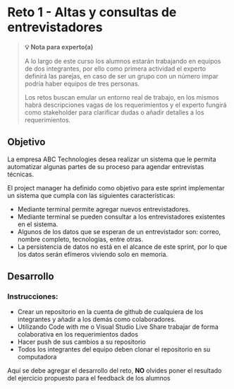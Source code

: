 # Reto 1 - Altas y consultas de entrevistadores

>**💡 Nota para experto(a)**
> 
> A lo largo de este curso los alumnos estarán trabajando en equipos de dos integrantes, por ello como primera actividad el experto definirá las parejas, en caso de ser un grupo con un número impar podría haber equipos de tres personas.
>
> Los retos buscan emular un entorno real de trabajo, en los mismos habrá descripciones vagas de los requerimientos y el experto fungirá como stakeholder para clarificar dudas o añadir detalles a los requerimientos.


## Objetivo

La empresa ABC Technologies desea realizar un sistema que le permita automatizar algunas partes de su proceso para agendar entrevistas técnicas. 

El project manager ha definido como objetivo para este sprint implementar un sistema que cumpla con las siguientes características:

- Mediante terminal permite agregar nuevos entrevistadores.
- Mediante terminal se pueden consultar a los entrevistadores existentes en el sistema.
- Algunos de los datos que se esperan de un entrevistador son: correo, nombre completo, tecnologías, entre otras.
- La persistencia de datos no está en el alcance de este sprint, por lo que los datos serán efímeros viviendo solo en memoria.


## Desarrollo

### Instrucciones:

- Crear un repositorio en la cuenta de github de cualquiera de los integrantes y añadir a los demás como colaboradores.
- Utilizando Code with me o Visual Studio Live Share trabajar de forma colaborativa en los requerimientos dados
- Hacer push de sus cambios a su repositorio
- Todos los integrantes del equipo deben clonar el repositorio en su computadora





Aquí se debe agregar el desarrollo del reto, **NO** olvides poner el resultado del ejercicio propuesto para el feedback de los alumnos

